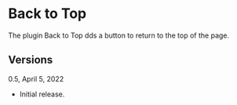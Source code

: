 Back to Top
===========

The plugin Back to Top dds a button to return to the top of the page.

Versions
--------

0.5, April 5, 2022
- Initial release.
